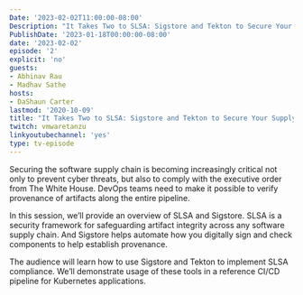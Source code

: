 ```yaml
---
Date: '2023-02-02T11:00:00-08:00'
Description: "It Takes Two to SLSA: Sigstore and Tekton to Secure Your Supply Chain"
PublishDate: '2023-01-18T00:00:00-08:00'
date: '2023-02-02'
episode: '2'
explicit: 'no'
guests:
- Abhinav Rau
- Madhav Sathe
hosts:
- DaShaun Carter
lastmod: '2020-10-09'
title: "It Takes Two to SLSA: Sigstore and Tekton to Secure Your Supply Chain"
twitch: vmwaretanzu
linkyoutubechannel: 'yes'
type: tv-episode
---
```


Securing the software supply chain is becoming increasingly critical not only to prevent cyber threats, but also to comply with the executive order from The White House. DevOps teams need to make it possible to verify provenance of artifacts along the entire pipeline.

In this session, we’ll provide an overview of SLSA and Sigstore. SLSA is a security framework for safeguarding artifact integrity across any software supply chain. And Sigstore helps automate how you digitally sign and check components to help establish provenance. 

The audience will learn how to use Sigstore and Tekton to implement SLSA compliance. We’ll demonstrate usage of these tools in a reference CI/CD pipeline for Kubernetes applications.
